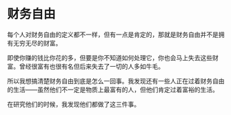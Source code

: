 <!--
 * @Author: your name
 * @Date: 2021-02-08 08:42:22
 * @LastEditTime: 2021-02-08 08:42:37
 * @LastEditors: Please set LastEditors
 * @Description: In User Settings Edit
 * @FilePath: /MaxNotes_Snowball/财富知识/财富/财富自由.md
-->

# 财务自由

每个人对财务自由的定义都不一样，但有一点是肯定的，那就是财务自由并不是拥有无穷无尽的财富。

即使你赚的钱比你花的多，但要是你不知道如何处理它，你也会马上失去这些财富。曾经很富有也很有名但后来失去了一切的人多如牛毛。

所以我想搞清楚财务自由到底是怎么一回事。我发现还有一些人正在过着财务自由的生活——虽然他们不一定是物质上最富有的人，但他们肯定过着富裕的生活。

在研究他们的时候，我发现他们都做了这三件事。